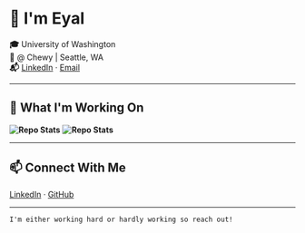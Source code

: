 # 👋 I'm Eyal

**🎓** University of Washington  
**💼** @ Chewy | Seattle, WA  
**📬** [LinkedIn](https://www.linkedin.com/in/eyal‑shechtman) · [Email](youremail@example.com)
 

---

## 🔭 What I'm Working On

**![Repo Stats](https://github-readme-stats.vercel.app/api/pin/?username=parsakhaz&repo=open-ai-stylist)**
**![Repo Stats](https://github-readme-stats.vercel.app/api/pin/?username=EyalShechtman&repo=AWSHackDay)**

---

## 📫 Connect With Me

[LinkedIn](https://www.linkedin.com/in/eyal-shechtman/) · [GitHub](https://github.com/EyalShechtman)

---

`I'm either working hard or hardly working so reach out!`
